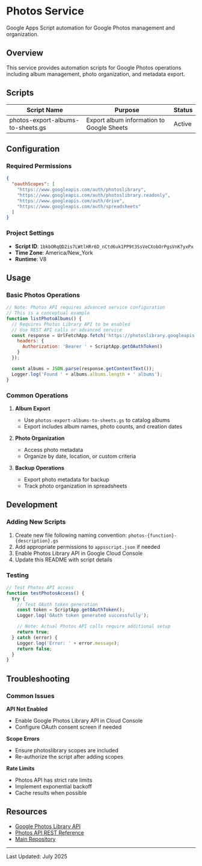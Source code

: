 # Photos Service

Google Apps Script automation for Google Photos management and organization.

## Overview

This service provides automation scripts for Google Photos operations including album management, photo organization, and metadata export.

## Scripts

| Script Name | Purpose | Status |
|-------------|---------|--------|
| photos-export-albums-to-sheets.gs | Export album information to Google Sheets | Active |

## Configuration

### Required Permissions

```json
{
  "oauthScopes": [
    "https://www.googleapis.com/auth/photoslibrary",
    "https://www.googleapis.com/auth/photoslibrary.readonly",
    "https://www.googleapis.com/auth/drive",
    "https://www.googleapis.com/auth/spreadsheets"
  ]
}
```

### Project Settings

- **Script ID**: `1bkbORqQD2is7LWtlHRr6D_nCtd6uk1PP9t3SsVeCXobOrPgsVnK7yxPx`
- **Time Zone**: America/New_York
- **Runtime**: V8

## Usage

### Basic Photos Operations

```javascript
// Note: Photos API requires advanced service configuration
// This is a conceptual example
function listPhotoAlbums() {
  // Requires Photos Library API to be enabled
  // Use REST API calls or advanced service
  const response = UrlFetchApp.fetch('https://photoslibrary.googleapis.com/v1/albums', {
    headers: {
      Authorization: 'Bearer ' + ScriptApp.getOAuthToken()
    }
  });

  const albums = JSON.parse(response.getContentText());
  Logger.log('Found ' + albums.albums.length + ' albums');
}
```

### Common Operations

1. **Album Export**
   - Use `photos-export-albums-to-sheets.gs` to catalog albums
   - Export includes album names, photo counts, and creation dates

2. **Photo Organization**
   - Access photo metadata
   - Organize by date, location, or custom criteria

3. **Backup Operations**
   - Export photo metadata for backup
   - Track photo organization in spreadsheets

## Development

### Adding New Scripts

1. Create new file following naming convention: `photos-{function}-{description}.gs`
2. Add appropriate permissions to `appsscript.json` if needed
3. Enable Photos Library API in Google Cloud Console
4. Update this README with script details

### Testing

```javascript
// Test Photos API access
function testPhotosAccess() {
  try {
    // Test OAuth token generation
    const token = ScriptApp.getOAuthToken();
    Logger.log('OAuth token generated successfully');

    // Note: Actual Photos API calls require additional setup
    return true;
  } catch (error) {
    Logger.log('Error: ' + error.message);
    return false;
  }
}
```

## Troubleshooting

### Common Issues

**API Not Enabled**
- Enable Google Photos Library API in Cloud Console
- Configure OAuth consent screen if needed

**Scope Errors**
- Ensure photoslibrary scopes are included
- Re-authorize the script after adding scopes

**Rate Limits**
- Photos API has strict rate limits
- Implement exponential backoff
- Cache results when possible

## Resources

- [Google Photos Library API](https://developers.google.com/photos)
- [Photos API REST Reference](https://developers.google.com/photos/library/reference/rest)
- [Main Repository](https://github.com/klappe-pm/Another-Google-Automation-Repo)

---

Last Updated: July 2025
